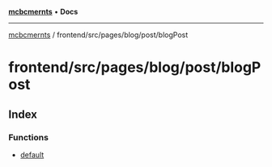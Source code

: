 [**mcbcmernts**](../../../../../../README.md) • **Docs**

---

[mcbcmernts](../../../../../../modules.md) /
frontend/src/pages/blog/post/blogPost

# frontend/src/pages/blog/post/blogPost

## Index

### Functions

- [default](functions/default.md)
